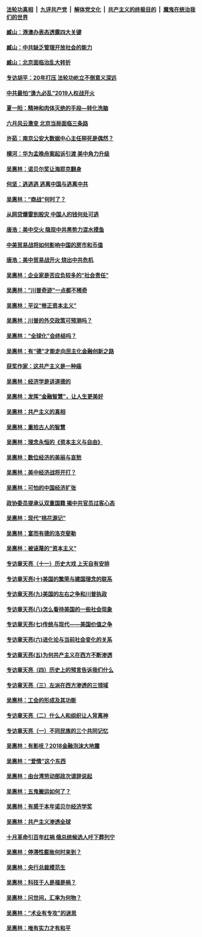 ####  [法轮功真相](../../../../basic/blob/master/README.md?t=08231600) &nbsp;|&nbsp; [九评共产党](../../../../9ping.md/blob/master/README.md?t=08231600) &nbsp;|&nbsp; [解体党文化](../../../../jtdwh.md/blob/master/README.md?t=08231600)  &nbsp;|&nbsp; [共产主义的终极目的](../../../../gczydzjmd.md/blob/master/README.md?t=08231600) &nbsp;|&nbsp; [魔鬼在统治我们的世界](../../../../mgztzwmdsj.md/blob/master/README.md?t=08231600) 

#### [臧山：港澳办表态透露四大关键](../pages/nsc423/n11421628.md?t=08231600) 

#### [臧山：中共缺乏管理开放社会的能力](../pages/nsc423/n11407457.md?t=08231600) 

#### [臧山：北京面临治乱大转折](../pages/nsc423/n11406895.md?t=08231600) 

#### [专访胡平：20年打压 法轮功屹立不倒意义深远](../pages/nsc423/n11398800.md?t=08231600) 

#### [中共最怕“逢九必乱”2019人权战开火](../pages/nsc423/n11385248.md?t=08231600) 

#### [夏一阳：精神和肉体灭绝的手段—转化洗脑](../pages/nsc423/n11368250.md?t=08231600) 

#### [六月风云激变 北京当局面临三条路](../pages/nsc423/n11313668.md?t=08231600) 

#### [许茹：南京公安大数据中心主任猝死是偶然？](../pages/nsc423/n11064744.md?t=08231600) 

#### [横河：华为孟晚舟案起诉引渡 美中角力升级](../pages/nsc423/n11027230.md?t=08231600) 

#### [吴惠林：诺贝尔奖让海耶克翻身](../pages/nsc423/n10890049.md?t=08231600) 

#### [何坚：逃逃逃 逃离中国与逃离中共](../pages/nsc423/n10592891.md?t=08231600) 

#### [吴惠林：“商战”何时了？](../pages/nsc423/n10573558.md?t=08231600) 

#### [从网贷爆雷到股灾 中国人的钱何处可逃](../pages/nsc423/n10572800.md?t=08231600) 

#### [唐浩：美中交火 隐现中共黑势力混水摸鱼](../pages/nsc423/n10544040.md?t=08231600) 

#### [中美贸易战将如何影响中国的房市和币值](../pages/nsc423/n10543697.md?t=08231600) 

#### [唐浩：美中贸易战开火 烧出中共危机](../pages/nsc423/n10540126.md?t=08231600) 

#### [吴惠林：企业家是否应负较多的“社会责任”](../pages/nsc423/n10535022.md?t=08231600) 

#### [吴惠林：“川普奇迹”一点都不稀奇](../pages/nsc423/n10512808.md?t=08231600) 

#### [吴惠林：平议“修正资本主义”](../pages/nsc423/n10495724.md?t=08231600) 

#### [吴惠林：川普的外交政策可预测吗？](../pages/nsc423/n10462387.md?t=08231600) 

#### [吴惠林：“全球化”会终结吗？](../pages/nsc423/n10452838.md?t=08231600) 

#### [吴惠林：有“德”才能走向民主化金融创新之路](../pages/nsc423/n10432292.md?t=08231600) 

#### [获奖作家：这共产主义是一种癌](../pages/nsc423/n10431541.md?t=08231600) 

#### [吴惠林：经济学是讲道德的](../pages/nsc423/n10398014.md?t=08231600) 

#### [吴惠林：发挥“金融智慧”，让人生更美好](../pages/nsc423/n10375019.md?t=08231600) 

#### [吴惠林：共产主义的真相](../pages/nsc423/n10351394.md?t=08231600) 

#### [吴惠林：重拾古人的智慧](../pages/nsc423/n10337691.md?t=08231600) 

#### [吴惠林：理念永恒的《资本主义与自由》](../pages/nsc423/n10316274.md?t=08231600) 

#### [吴惠林：数位经济的美丽与哀愁](../pages/nsc423/n10292946.md?t=08231600) 

#### [吴惠林：美中经济战将开打？](../pages/nsc423/n10258825.md?t=08231600) 

#### [吴惠林：可怕的中国经济扩张](../pages/nsc423/n10219147.md?t=08231600) 

#### [政协委员提承认双重国籍 揭中共官员过客心态](../pages/nsc423/n10208809.md?t=08231600) 

#### [吴惠林：现代“桃花源记”](../pages/nsc423/n10185234.md?t=08231600) 

#### [吴惠林：富而有德的洛克斐勒](../pages/nsc423/n10142264.md?t=08231600) 

#### [吴惠林：被诬蔑的“资本主义”](../pages/nsc423/n10124816.md?t=08231600) 

#### [专访章天亮（十一）历史大戏 上天自有安排](../pages/nsc423/n10094905.md?t=08231600) 

#### [专访章天亮(十)美国的繁荣与建国理念的联系](../pages/nsc423/n10094899.md?t=08231600) 

#### [专访章天亮(九)美国的左右之争和川普执政](../pages/nsc423/n10094889.md?t=08231600) 

#### [专访章天亮(八)怎么看待美国的一些社会现象](../pages/nsc423/n10094857.md?t=08231600) 

#### [专访章天亮(七)传统与现代——美国价值之争](../pages/nsc423/n10093140.md?t=08231600) 

#### [专访章天亮(六)进化论与当前社会变化的关系](../pages/nsc423/n10092036.md?t=08231600) 

#### [专访章天亮(五)为何共产主义在西方不断渗透](../pages/nsc423/n10083620.md?t=08231600) 

#### [专访章天亮（四）历史上的预言告诉我们什么](../pages/nsc423/n10083606.md?t=08231600) 

#### [专访章天亮（三）左派在西方渗透的三领域](../pages/nsc423/n10081115.md?t=08231600) 

#### [吴惠林：工会的形成及其功能](../pages/nsc423/n10080633.md?t=08231600) 

#### [专访章天亮（二）什么人和组织让人背离神](../pages/nsc423/n10076637.md?t=08231600) 

#### [专访章天亮（一）不同民族的三个共同记忆](../pages/nsc423/n10074188.md?t=08231600) 

#### [吴惠林：有影呒？2018金融泡沫大地震](../pages/nsc423/n10040534.md?t=08231600) 

#### [吴惠林：“爱情”这个东西](../pages/nsc423/n10019423.md?t=08231600) 

#### [吴惠林：由台湾劳动部政次请辞说起](../pages/nsc423/n9979679.md?t=08231600) 

#### [吴惠林：五鬼搬运如何了？](../pages/nsc423/n9925338.md?t=08231600) 

#### [吴惠林：有感于本年诺贝尔经济学奖](../pages/nsc423/n9871883.md?t=08231600) 

#### [吴惠林：共产主义渗透全球](../pages/nsc423/n9812748.md?t=08231600) 

#### [十月革命引百年红祸 俄总统候选人吁下葬列宁](../pages/nsc423/n9810182.md?t=08231600) 

#### [吴惠林：停滞性膨胀何时来到？](../pages/nsc423/n9764136.md?t=08231600) 

#### [吴惠林：央行总裁模范生](../pages/nsc423/n9728134.md?t=08231600) 

#### [吴惠林：科技于人是福是祸？](../pages/nsc423/n9672982.md?t=08231600) 

#### [吴惠林：问世间，汇率为何物？](../pages/nsc423/n9621788.md?t=08231600) 

#### [吴惠林：“术业有专攻”的迷思](../pages/nsc423/n9580363.md?t=08231600) 

#### [吴惠林：唯有实力才有和平](../pages/nsc423/n9529599.md?t=08231600) 


